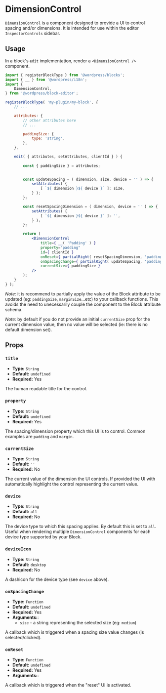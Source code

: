 DimensionControl
=============================

`DimensionControl` is a component designed to provide a UI to control spacing and/or dimensions. It is intended for use within the editor `InspectorControls` sidebar.

## Usage

In a block's `edit` implementation, render a `<DimensionControl />` component. 


```jsx
import { registerBlockType } from '@wordpress/blocks';
import { __ } from '@wordpress/i18n';
import {
	DimensionControl,
} from '@wordpress/block-editor';

registerBlockType( 'my-plugin/my-block', {
	// ...

	attributes: {
		// other attributes here
		// ...

		paddingSize: {
			type: 'string',
		},
	},

	edit( { attributes, setAttributes, clientId } ) {
		
		const { paddingSize } = attributes;
		

		const updateSpacing = ( dimension, size, device = '' ) => {
			setAttributes( {
				[ `${ dimension }${ device }` ]: size,
			} );
		};

		const resetSpacingDimension = ( dimension, device = '' ) => {
			setAttributes( {
				[ `${ dimension }${ device }` ]: '',
			} );
		};

		return (
			<DimensionControl
				title={ __( 'Padding' ) }
				property="padding"
				id={ clientId }
				onReset={ partialRight( resetSpacingDimension, 'paddingSize' ) }
				onSpacingChange={ partialRight( updateSpacing, 'paddingSize' ) }
				currentSize={ paddingSize }
			/>
		);
	}
} );
```

_Note:_ it is recommend to partially apply the value of the Block attribute to be updated (eg: `paddingSize`, `marginSize`...etc) to your callback functions. This avoids the need to unecessarily couple the component to the Block attribute schema.

_Note:_ by default if you do not provide an initial `currentSize` prop for the current dimension value, then no value will be selected (ie: there is no default dimension set). 

## Props

### `title`
* **Type:** `String`
* **Default:** `undefined`
* **Required:** Yes

The human readable title for the control. 

### `property`
* **Type:** `String`
* **Default:** `undefined`
* **Required:** Yes

The spacing/dimension property which this UI is to control. Common examples are `padding` and `margin`.

### `currentSize`
* **Type:** `String`
* **Default:** `''`
* **Required:** No

The current value of the dimension the UI controls. If provided the UI with automatically highlight the control representing the current value.

### `device`
* **Type:** `String`
* **Default:** `all`
* **Required:** No

The device type to which this spacing applies. By default this is set to `all`. Useful when rendering multiple `DimensionControl` components for each device type supported by your Block.

### `deviceIcon`
* **Type:** `String`
* **Default:** `desktop`
* **Required:** No

A dashicon for the device type (see `device` above).

### `onSpacingChange`
* **Type:** `Function`
* **Default:** `undefined`
* **Required:** Yes
* **Arguments:**:
  - `size` - a string representing the selected size (eg: `medium`)

A callback which is triggered when a spacing size value changes (is selected/clicked).


### `onReset`
* **Type:** `Function`
* **Default:** `undefined`
* **Required:** Yes
* **Arguments:**:

A callback which is triggered when the "reset" UI is activated.


